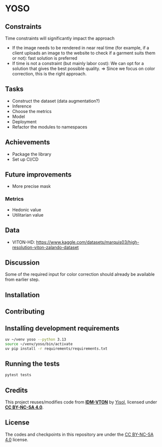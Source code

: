 # YOSO

## Constraints

Time constraints will significantly impact the approach

- If the image needs to be rendered in near real time (for example, if a client uploads an image to the website to check if a garment suits them or not): fast solution is preferred
- If time is not a constraint (but mainly labor cost): We can opt for a solution that gives the best possible quality. => Since we focus on color correction, this is the right approach.

## Tasks

- Construct the dataset (data augmentation?)
- Inference
- Choose the metrics
- Model
- Deployment
- Refactor the modules to namespaces

## Achievements

- Package the library
- Set up CI/CD

## Future improvements

- More precise mask

### Metrics

- Hedonic value
- Utilitarian value

## Data

- VITON-HD: <https://www.kaggle.com/datasets/marquis03/high-resolution-viton-zalando-dataset>

## Discussion

Some of the required input for color correction should already be available from earlier step.

## Installation

## Contributing

## Installing development requirements

```bash
uv ~/venv yoso --python 3.13
source ~/venv/yoso/bin/activate
uv pip install -r requirements/requirements.txt
```

## Running the tests

```bash
pytest tests
```

## Credits

This project reuses/modifies code from **[IDM-VTON](https://github.com/yisol/IDM-VTON)** by [Yisol](https://github.com/yisol), licensed under **[CC BY-NC-SA 4.0](https://creativecommons.org/licenses/by-nc-sa/4.0/)**.

## License

The codes and checkpoints in this repository are under the [CC BY-NC-SA 4.0](https://creativecommons.org/licenses/by-nc-sa/4.0/) license.
